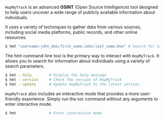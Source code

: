 `HopMyTrack` is an advanced **OSINT** (Open Source Intelligence) tool designed to help users uncover a wide range of publicly available information about individuals.

It uses a variety of techniques to gather data from various sources, including social media platforms, public records, and other online resources.

```bash
$ hmt "username:john_doe;first_name:John;last_name:Doe" # Search for information about John Doe
```

The hmt command-line tool is the primary way to interact with `HopMyTrack`. It allows you to search for information about individuals using a variety of search parameters.

```bash
$ hmt --help        # Display the help message
$ hmt --version     # Check the version of HopMyTrack
$ hmt --update      # Update HopMyTrack to the latest version
```

`HopMyTrack` also includes an interactive mode that provides a more user-friendly experience. Simply run the `hmt` command without any arguments to enter interactive mode.

```bash
$ hmt               # Enter interactive mode
```
